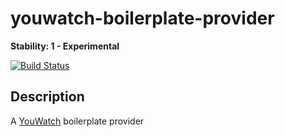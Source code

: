 # youwatch-boilerplate-provider
**Stability: 1 - Experimental**

[![Build Status](https://travis-ci.org/YannBertrand/youwatch-boilerplate-provider.svg?branch=master)](https://travis-ci.org/YannBertrand/youwatch-boilerplate-provider)

## Description
A [YouWatch](https://github.com/YannBertrand/YouWatch) boilerplate provider